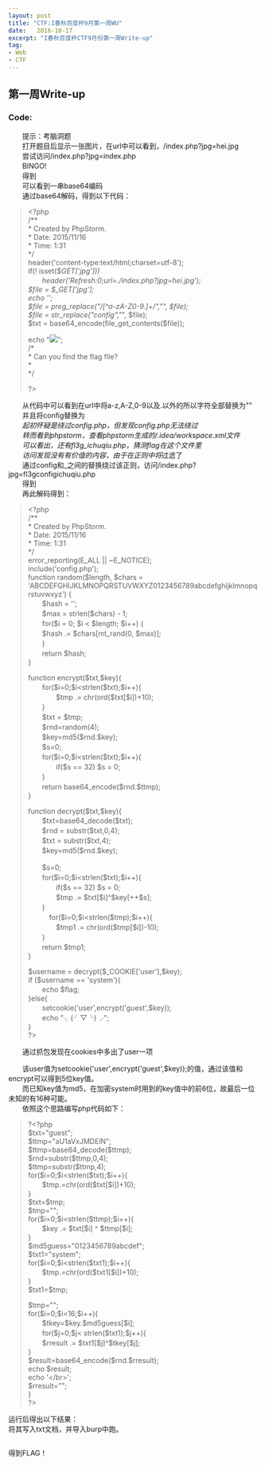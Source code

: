 ```yaml
---
layout: post
title: "CTF:I春秋百度杯9月第一周WU"
date:   2016-10-17
excerpt: "I春秋百度杯CTF9月份第一周Write-up"
tag:
- Web
- CTF
---
```

<h2 id="-write-up">第一周Write-up</h2>
<h3 id="code-">Code:</h3>
<p>　　提示：考脑洞题<br>　　打开题目后显示一张图片，在url中可以看到，/index.php?jpg=hei.jpg<br><img src="/images/postimage/2016-10-17-baiductf_901/1.png" alt=""><br>　　尝试访问/index.php?jpg=index.php<br>　　BINGO!<br>　　得到<br><img src="/images/postimage/2016-10-17-baiductf_901/2.png" alt=""><br>　　可以看到一串base64编码<br>　　通过base64解码，得到以下代码：</p>
<blockquote>
<p>&lt;?php<br>/**<br>* Created by PhpStorm.<br> * Date: 2015/11/16<br> * Time: 1:31<br> */<br>header(&#39;content-type:text/html;charset=utf-8&#39;);<br>if(! isset($<em>GET[&#39;jpg&#39;]))<br>　　header(&#39;Refresh:0;url=./index.php?jpg=hei.jpg&#39;);<br>$file = $_GET[&#39;jpg&#39;];<br>echo &#39;<title>file:&#39;.$file.&#39;</title>&#39;;<br>$file = preg_replace(&quot;/[^a-zA-Z0-9.]+/&quot;,&quot;&quot;, $file);<br>$file = str_replace(&quot;config&quot;,&quot;</em>&quot;, $file);<br>$txt = base64_encode(file_get_contents($file));</p>
<p>echo &quot;<img src='data:image/gif;base64,".$txt."'></img>&quot;;<br>/*<br> * Can you find the flag file?<br> *<br> */</p>
<p>?&gt;</p>
</blockquote>
<p>　　从代码中可以看到在url中将a-z,A-Z,0-9以及.以外的所以字符全部替换为&quot;&quot;<br>　　并且将config替换为<em><br>　　起初怀疑是绕过config.php，但发现config.php无法绕过<br>　　转而看到phpstorm，查看phpstorm生成的/.idea/workspace.xml文件<br><img src="/images/postimage/2016-10-17-baiductf_901/3.png" alt=""><br>　　可以看出，还有fl3g_ichuqiu.php，猜测flag在这个文件里<br>　　访问发现没有有价值的内容，由于在正则中将</em>过滤了<br>　　通过config和_之间的替换绕过该正则，访问/index.php?jpg=fl3gconfigichuqiu.php<br>　　得到<br><img src="/images/postimage/2016-10-17-baiductf_901/4.png" alt=""><br>　　再此解码得到：</p>
<blockquote>
<p>&lt;?php<br>/**<br> * Created by PhpStorm.<br> * Date: 2015/11/16<br> * Time: 1:31<br> */<br>error_reporting(E_ALL || ~E_NOTICE);<br>include(&#39;config.php&#39;);<br>function random($length, $chars = &#39;ABCDEFGHIJKLMNOPQRSTUVWXYZ0123456789abcdefghijklmnopqrstuvwxyz&#39;) {<br>　　$hash = &#39;&#39;;<br>　　$max = strlen($chars) - 1;<br>　　for($i = 0; $i &lt; $length; $i++)    {<br>　　$hash .= $chars[mt_rand(0, $max)];<br>　　}<br>　　return $hash;<br>}</p>
<p>function encrypt($txt,$key){<br>　　for($i=0;$i&lt;strlen($txt);$i++){<br>　　　　$tmp .= chr(ord($txt[$i])+10);<br>　　}<br>　　$txt = $tmp;<br>　　$rnd=random(4);<br>　　$key=md5($rnd.$key);<br>　　$s=0;<br>　　for($i=0;$i&lt;strlen($txt);$i++){<br>　　　　if($s == 32) $s = 0;<br>　　}<br>　　return base64_encode($rnd.$ttmp);<br>}</p>
<p>function decrypt($txt,$key){<br>　　$txt=base64_decode($txt);<br>　　$rnd = substr($txt,0,4);<br>　　$txt = substr($txt,4);<br>　　$key=md5($rnd.$key);</p>
<p>　　$s=0;<br>　　for($i=0;$i&lt;strlen($txt);$i++){<br>　　　　if($s == 32) $s = 0;<br>　　　　$tmp .= $txt[$i]^$key[++$s];<br>　　}<br>　　　for($i=0;$i&lt;strlen($tmp);$i++){<br>　　　　$tmp1 .= chr(ord($tmp[$i])-10);<br>　　}<br>　　return $tmp1;<br>}</p>
<p>$username = decrypt($_COOKIE[&#39;user&#39;],$key);<br>if ($username == &#39;system&#39;){<br>　　echo $flag;<br>}else{<br>　　setcookie(&#39;user&#39;,encrypt(&#39;guest&#39;,$key));<br>　　echo &quot;╮(╯▽╰)╭&quot;;<br>}<br>?&gt;</p>
</blockquote>
<p>　　通过抓包发现在cookies中多出了user一项</p>
<p><img src="/images/postimage/2016-10-17-baiductf_901/5.png" alt=""><br>　　该user值为setcookie(&#39;user&#39;,encrypt(&#39;guest&#39;,$key));的值，通过该值和encrypt可以得到5位key值。<br>　　而已知key值为md5，在加密system时用到的key值中的前6位，故最后一位未知的有16种可能。<br>　　依照这个思路编写php代码如下：</p>
<blockquote>
<p>?&lt;?php<br>$txt=&quot;guest&quot;;<br>$ttmp=&quot;aU1aVxJMDElN&quot;;<br>$ttmp=base64_decode($ttmp);<br>$rnd=substr($ttmp,0,4);<br>$ttmp=substr($ttmp,4);<br>for($i=0;$i&lt;strlen($txt);$i++){<br>　　$tmp.=chr(ord($txt[$i])+10);<br>}<br>$txt=$tmp;<br>$tmp=&quot;&quot;;<br>for($i=0;$i&lt;strlen($ttmp);$i++){<br>　　$key .= $txt[$i] ^ $ttmp[$i];<br>}<br>$md5guess=&quot;0123456789abcdef&quot;;<br>$txt1=&quot;system&quot;;<br>for($i=0;$i&lt;strlen($txt1);$i++){<br>　　$tmp.=chr(ord($txt1[$i])+10);<br>}<br>$txt1=$tmp;</p>
<p>$tmp=&quot;&quot;;<br>for($i=0;$i&lt;16;$i++){<br>　　$tkey=$key.$md5guess[$i];<br>　　for($j=0;$j&lt; strlen($txt1);$j++){<br>　　$rresult .= $txt1[$j]^$tkey[$j];<br>}<br>$result=base64_encode($rnd.$rresult);<br>echo $result;<br>echo &#39;&lt;/br&gt;&#39;;<br>$rresult=&quot;&quot;;<br>}<br>?&gt;</p>
</blockquote>
<p>运行后得出以下结果：<br><img src="/images/postimage/2016-10-17-baiductf_901/6.png" alt=""><br>将其写入txt文档，并导入burp中跑。<br><img src="/images/postimage/2016-10-17-baiductf_901/7.png" alt=""></p>
<p><img src="/images/postimage/2016-10-17-baiductf_901/8.png" alt=""></p>
<p><img src="/images/postimage/2016-10-17-baiductf_901/9.png" alt=""><br>得到FLAG！</p>
